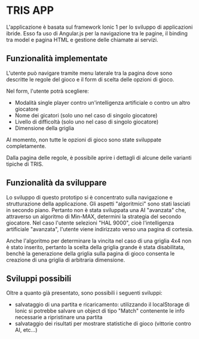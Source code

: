 TRIS APP
==============

L'applicazione è basata sul framework Ionic 1 per lo sviluppo di applicazioni ibride. Esso fa uso di Angular.js per la navigazione tra le pagine, il binding tra model e pagina HTML e gestione delle chiamate ai servizi.

## Funzionalità implementate

L'utente può navigare tramite menu laterale tra la pagina dove sono descritte le regole del gioco e il form di scelta delle opzioni di gioco.

Nel form, l'utente potrà scegliere:
- Modalità single player contro un'intelligenza artificiale o contro un altro giocatore
- Nome dei gicatori (solo uno nel caso di singolo giocatore)
- Livello di difficoltà (solo uno nel caso di singolo giocatore)
- Dimensione della griglia

Al momento, non tutte le opzioni di gioco sono state sviluppate completamente.

Dalla pagina delle regole, è possibile aprire i dettagli di alcune delle varianti tipiche di TRIS.

## Funzionalità da sviluppare

Lo sviluppo di questo prototipo si è concentrato sulla navigazione e strutturazione della applicazione. 
Gli aspetti "algoritmici" sono stati lasciati in secondo piano.
Pertanto non è stata sviluppata una AI "avanzata" che, attraverso un algoritmo di Min-MAX, determini la strategia del secondo giocatore. Nel caso l'utente selezioni "HAL 9000", cioè l'intelligenza artificiale "avanzata", l'utente viene indirizzato verso una pagina di cortesia.

Anche l'algoritmo per determinare la vincita nel caso di una griglia 4x4 non è stato inserito, pertanto la scelta della griglia grande è stata disabilitata, benchè la generazione della griglia sulla pagina di gioco consenta le creazione di una griglia di arbitraria dimensione.


## Sviluppi possibili

Oltre a quanto già presentato, sono possibili i seguenti sviluppi:
- salvataggio di una partita e ricaricamento: utilizzando il localStorage di Ionic si potrebbe salvare un object di tipo "Match" contenente le info necessarie a ripristinare una partita
- salvataggio dei risultati per mostrare statistiche di gioco (vittorie contro AI, etc...) 






